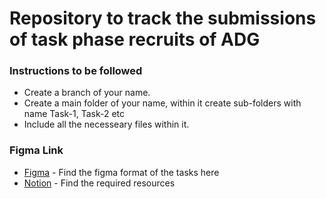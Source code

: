 # Repository to track the submissions of task phase recruits of ADG


### Instructions to be followed
*  Create a branch of your name.
*  Create a main folder of your name, within it create sub-folders with name Task-1, Task-2 etc
*  Include all the necesseary files within it.

### Figma Link
- [Figma](https://www.figma.com/file/HYyYhIwfwfe1LkWW0zOFmv/ADG-Task-Phase?node-id=0%3A1) - Find the figma format of the tasks here
- [Notion](https://chivalrous-asphalt-a53.notion.site/ADG-Task-Phase-f493eec3a3c34e6a922359e72a84f154) - Find the required resources 
